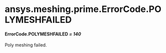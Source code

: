 <a id="ansys-meshing-prime-errorcode-polymeshfailed"></a>

# ansys.meshing.prime.ErrorCode.POLYMESHFAILED

<a id="ansys.meshing.prime.ErrorCode.POLYMESHFAILED"></a>

#### ErrorCode.POLYMESHFAILED *= 140*

Poly meshing failed.

<!-- !! processed by numpydoc !! -->
